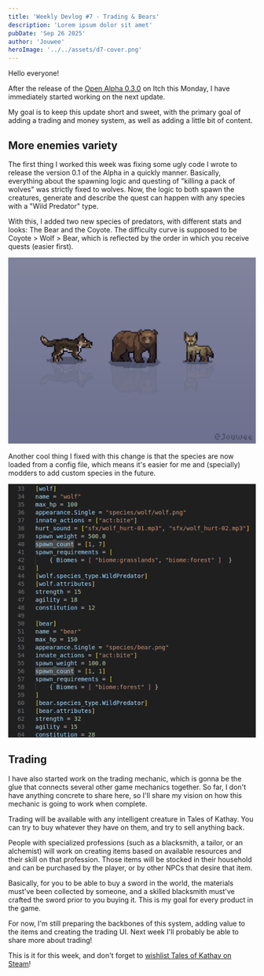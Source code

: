 ```yaml
---
title: 'Weekly Devlog #7 - Trading & Bears'
description: 'Lorem ipsum dolor sit amet'
pubDate: 'Sep 26 2025'
author: 'Jouwee'
heroImage: '../../assets/d7-cover.png'
---
```


Hello everyone!

After the release of the [Open Alpha 0.3.0](https://jouwee.itch.io/tales-of-kathay/devlog/1038364/tales-of-kathay-update-030) on Itch this Monday, I have immediately started working on the next update.

My goal is to keep this update short and sweet, with the primary goal of adding a trading and money system, as well as adding a little bit of content.

## More enemies variety

The first thing I worked this week was fixing some ugly code I wrote to release the version 0.1 of the Alpha in a quickly manner. Basically, everything about the spawning logic and questing of "killing a pack of wolves" was strictly fixed to wolves. Now, the logic to both spawn the creatures, generate and describe the quest can happen with any species with a "Wild Predator" type.

With this, I added two new species of predators, with different stats and looks: The Bear and the Coyote. The difficulty curve is supposed to be Coyote > Wolf > Bear, which is reflected by the order in which you receive quests (easier first).

![New creatures](../../assets/d7-species.png)

Another cool thing I fixed with this change is that the species are now loaded from a config file, which means it's easier for me and (specially) modders to add custom species in the future.

![TOML definition](../../assets/d7-toml.png)

## Trading

I have also started work on the trading mechanic, which is gonna be the glue that connects several other game mechanics together. So far, I don't have anything concrete to share here, so I'll share my vision on how this mechanic is going to work when complete.

Trading will be available with any intelligent creature in Tales of Kathay. You can try to buy whatever they have on them, and try to sell anything back.

People with specialized professions (such as a blacksmith, a tailor, or an alchemist) will work on creating items based on available resources and their skill on that profession. Those items will be stocked in their household and can be purchased by the player, or by other NPCs that desire that item.

Basically, for you to be able to buy a sword in the world, the materials must've been collected by someone, and a skilled blacksmith must've crafted the sword prior to you buying it. This is my goal for every product in the game.

For now, I'm still preparing the backbones of this system, adding value to the items and creating the trading UI. Next week I'll probably be able to share more about trading!

This is it for this week, and don't forget to [wishlist Tales of Kathay on Steam](https://store.steampowered.com/app/3939340/Tales_of_Kathay/)!